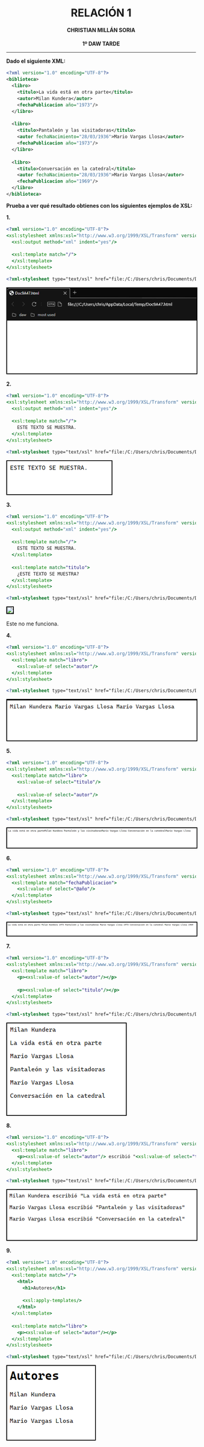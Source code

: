 <style>
  h1, h2, h3, h4, h5, h6{
    text-align: center;
    font-weight: bold;
    border: none;
    margin-bottom: 0px;
  }

  p{
    text-align: justify;
  }

  img{
    border: 2px solid black;
  }
</style>

<h1>RELACIÓN 1</h1>

<h4>CHRISTIAN MILLÁN SORIA</h4>

<h4>1º DAW TARDE</h4>

<hr>

<p><b>Dado el siguiente XML:</b></p>

```xml
<?xml version="1.0" encoding="UTF-8"?>
<biblioteca>
  <libro>
    <titulo>La vida está en otra parte</titulo>
    <autor>Milan Kundera</autor>
    <fechaPublicacion año="1973"/>
  </libro>

  <libro>
    <titulo>Pantaleón y las visitadoras</titulo>
    <autor fechaNacimiento="28/03/1936">Mario Vargas Llosa</autor>
    <fechaPublicacion año="1973"/>
  </libro>

  <libro>
    <titulo>Conversación en la catedral</titulo>
    <autor fechaNacimiento="28/03/1936">Mario Vargas Llosa</autor>
    <fechaPublicacion año="1969"/>
  </libro>
</biblioteca>
```

<p><b>Prueba a ver qué resultado obtienes con los siguientes ejemplos de XSL:</b></p>

<p><b>1.</b></p>

```xsl
<?xml version="1.0" encoding="UTF-8"?>
<xsl:stylesheet xmlns:xsl="http://www.w3.org/1999/XSL/Transform" version="1.0">
  <xsl:output method="xml" indent="yes"/>

  <xsl:template match="/">
  </xsl:template>
</xsl:stylesheet>
```

```xsl
<?xml-stylesheet type="text/xsl" href="file:/C:/Users/chris/Documents/DAW/lenguajes_de_marcas/tema8/relacion1/extra/ejemplo1.xsl"?>
```

<img src="img/1.png">

<p><b>2.</b></p>

```xsl
<?xml version="1.0" encoding="UTF-8"?>
<xsl:stylesheet xmlns:xsl="http://www.w3.org/1999/XSL/Transform" version="1.0">
  <xsl:output method="xml" indent="yes"/>

  <xsl:template match="/">
    ESTE TEXTO SE MUESTRA.
  </xsl:template>
</xsl:stylesheet>
```

```xsl
<?xml-stylesheet type="text/xsl" href="file:/C:/Users/chris/Documents/DAW/lenguajes_de_marcas/tema8/relacion1/extra/ejemplo2.xsl"?>
```

<img src="img/2.png">

<p><b>3.</b></p>

```xsl
<?xml version="1.0" encoding="UTF-8"?>
<xsl:stylesheet xmlns:xsl="http://www.w3.org/1999/XSL/Transform" version="1.0">
  <xsl:output method="xml" indent="yes"/>

  <xsl:template match="/">
    ESTE TEXTO SE MUESTRA.
  </xsl:template>

  <xsl:template match="titulo">
    ¿ESTE TEXTO SE MUESTRA?
  </xsl:template>
</xsl:stylesheet>
```

```xsl
<?xml-stylesheet type="text/xsl" href="file:/C:/Users/chris/Documents/DAW/lenguajes_de_marcas/tema8/relacion1/extra/ejemplo3.xsl"?>
```

<img src="img/3.png">

<p>Este no me funciona.</p>

<p><b>4.</b></p>

```xsl
<?xml version="1.0" encoding="UTF-8"?>
<xsl:stylesheet xmlns:xsl="http://www.w3.org/1999/XSL/Transform" version="1.0">
  <xsl:template match="libro">
    <xsl:value-of select="autor"/>
  </xsl:template>
</xsl:stylesheet>
```

```xsl
<?xml-stylesheet type="text/xsl" href="file:/C:/Users/chris/Documents/DAW/lenguajes_de_marcas/tema8/relacion1/extra/ejemplo4.xsl"?>
```

<img src="img/4.png">

<p><b>5.</b></p>

```xsl
<?xml version="1.0" encoding="UTF-8"?>
<xsl:stylesheet xmlns:xsl="http://www.w3.org/1999/XSL/Transform" version="1.0">
  <xsl:template match="libro">
    <xsl:value-of select="titulo"/>

    <xsl:value-of select="autor"/>
  </xsl:template>
</xsl:stylesheet>
```

```xsl
<?xml-stylesheet type="text/xsl" href="file:/C:/Users/chris/Documents/DAW/lenguajes_de_marcas/tema8/relacion1/extra/ejemplo5.xsl"?>
```

<img src="img/5.png">

<p><b>6.</b></p>

```xsl
<?xml version="1.0" encoding="UTF-8"?>
<xsl:stylesheet xmlns:xsl="http://www.w3.org/1999/XSL/Transform" version="1.0">
  <xsl:template match="fechaPublicacion">
    <xsl:value-of select="@año"/>
  </xsl:template>
</xsl:stylesheet>
```

```xsl
<?xml-stylesheet type="text/xsl" href="file:/C:/Users/chris/Documents/DAW/lenguajes_de_marcas/tema8/relacion1/extra/ejemplo6.xsl"?>
```

<img src="img/6.png">

<p><b>7.</b></p>

```xsl
<?xml version="1.0" encoding="UTF-8"?>
<xsl:stylesheet xmlns:xsl="http://www.w3.org/1999/XSL/Transform" version="1.0">
  <xsl:template match="libro">
    <p><xsl:value-of select="autor"/></p>

    <p><xsl:value-of select="titulo"/></p>
  </xsl:template>
</xsl:stylesheet>
```

```xsl
<?xml-stylesheet type="text/xsl" href="file:/C:/Users/chris/Documents/DAW/lenguajes_de_marcas/tema8/relacion1/extra/ejemplo7.xsl"?>
```

<img src="img/7.png">

<p><b>8.</b></p>

```xsl
<?xml version="1.0" encoding="UTF-8"?>
<xsl:stylesheet xmlns:xsl="http://www.w3.org/1999/XSL/Transform" version="1.0">
  <xsl:template match="libro">
    <p><xsl:value-of select="autor"/> escribió "<xsl:value-of select="titulo"/>"</p>
  </xsl:template>
</xsl:stylesheet>
```

```xsl
<?xml-stylesheet type="text/xsl" href="file:/C:/Users/chris/Documents/DAW/lenguajes_de_marcas/tema8/relacion1/extra/ejemplo8.xsl"?>
```

<img src="img/8.png">

<p><b>9.</b></p>

```xsl
<?xml version="1.0" encoding="UTF-8"?>
<xsl:stylesheet xmlns:xsl="http://www.w3.org/1999/XSL/Transform" version="1.0">
  <xsl:template match="/">
    <html>
      <h1>Autores</h1>

      <xsl:apply-templates/>
    </html>
  </xsl:template>

  <xsl:template match="libro">
    <p><xsl:value-of select="autor"/></p>
  </xsl:template>
</xsl:stylesheet>
```

```xsl
<?xml-stylesheet type="text/xsl" href="file:/C:/Users/chris/Documents/DAW/lenguajes_de_marcas/tema8/relacion1/extra/ejemplo9.xsl"?>
```

<img src="img/9.png">